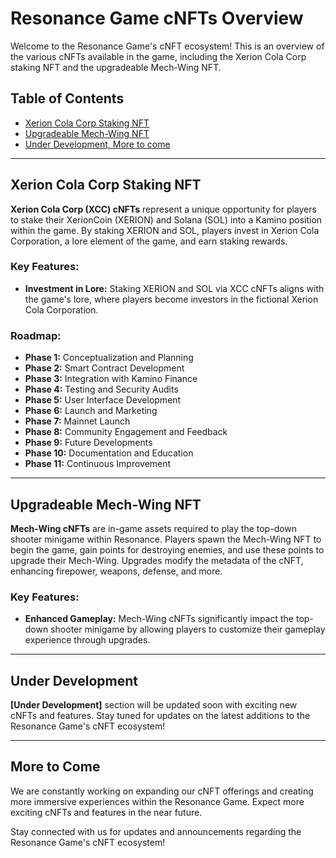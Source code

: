 # Resonance Game cNFTs Overview

Welcome to the Resonance Game's cNFT ecosystem! This is an overview of the various cNFTs available in the game, including the Xerion Cola Corp staking NFT and the upgradeable Mech-Wing NFT.

## Table of Contents
- [Xerion Cola Corp Staking NFT](https://github.com/PlayResonance/whitepaper/blob/main/tokenomics/cnfts/xerion-cola-corp.md)
- [Upgradeable Mech-Wing NFT](https://github.com/PlayResonance/whitepaper/blob/main/tokenomics/cnfts/mech-wing.md)
- [Under Development, More to come]()

---

## Xerion Cola Corp Staking NFT

**Xerion Cola Corp (XCC) cNFTs** represent a unique opportunity for players to stake their XerionCoin (XERION) and Solana (SOL) into a Kamino position within the game. By staking XERION and SOL, players invest in Xerion Cola Corporation, a lore element of the game, and earn staking rewards.

### Key Features:
- **Investment in Lore:** Staking XERION and SOL via XCC cNFTs aligns with the game's lore, where players become investors in the fictional Xerion Cola Corporation.

### Roadmap:
- **Phase 1:** Conceptualization and Planning
- **Phase 2:** Smart Contract Development
- **Phase 3:** Integration with Kamino Finance
- **Phase 4:** Testing and Security Audits
- **Phase 5:** User Interface Development
- **Phase 6:** Launch and Marketing
- **Phase 7:** Mainnet Launch
- **Phase 8:** Community Engagement and Feedback
- **Phase 9:** Future Developments
- **Phase 10:** Documentation and Education
- **Phase 11:** Continuous Improvement

---

## Upgradeable Mech-Wing NFT

**Mech-Wing cNFTs** are in-game assets required to play the top-down shooter minigame within Resonance. Players spawn the Mech-Wing NFT to begin the game, gain points for destroying enemies, and use these points to upgrade their Mech-Wing. Upgrades modify the metadata of the cNFT, enhancing firepower, weapons, defense, and more.

### Key Features:
- **Enhanced Gameplay:** Mech-Wing cNFTs significantly impact the top-down shooter minigame by allowing players to customize their gameplay experience through upgrades.

---

## Under Development

**[Under Development]** section will be updated soon with exciting new cNFTs and features. Stay tuned for updates on the latest additions to the Resonance Game's cNFT ecosystem!

---

## More to Come

We are constantly working on expanding our cNFT offerings and creating more immersive experiences within the Resonance Game. Expect more exciting cNFTs and features in the near future.

Stay connected with us for updates and announcements regarding the Resonance Game's cNFT ecosystem!

